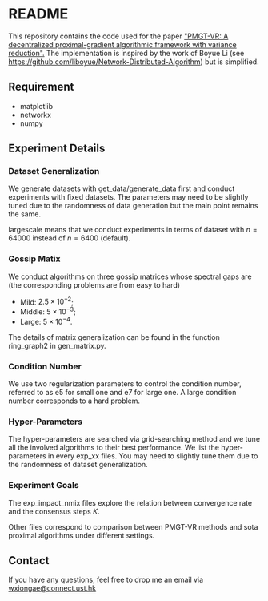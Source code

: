 # README
This repository contains the code used for the paper ["PMGT-VR: A decentralized proximal-gradient algorithmic framework with variance reduction".](https://arxiv.org/abs/2012.15010) The implementation is inspired by the work of Boyue Li (see https://github.com/liboyue/Network-Distributed-Algorithm) but is simplified. 

## Requirement 
- matplotlib
- networkx
- numpy

## Experiment Details

### Dataset Generalization
We generate datasets with get_data/generate_data first and conduct experiments with fixed datasets. The parameters may need to be slightly tuned due to the randomness of data generation but the main point remains the same. 

largescale means that we conduct experiments in terms of dataset with $n=64000$ instead of $n=6400$ (default).

### Gossip Matix

We conduct algorithms on three gossip matrices whose spectral gaps are (the corresponding problems are from easy to hard)
- Mild: $2.5 \times 10^{-2}$;
- Middle: $5 \times 10^{-3}$;
- Large: $5 \times 10^{-4}$.

The details of matrix generalization can be found in the function ring_graph2 in gen_matrix.py.

### Condition Number

We use two regularization parameters to control the condition number, referred to as e5 for small one and e7 for large one. A large condition number corresponds to a hard problem.


### Hyper-Parameters
The hyper-parameters are searched via grid-searching method and we tune all the involved algorithms to their best performance. We list the hyper-parameters in every exp_xx files. You may need to slightly tune them due to the randomness of dataset generalization.

### Experiment Goals

The exp_impact_nmix files explore the relation between convergence rate and the consensus steps $K$. 

Other files correspond to comparison between PMGT-VR methods and sota proximal algorithms under different settings.

## Contact
If you have any questions, feel free to drop me an email via wxiongae@connect.ust.hk
